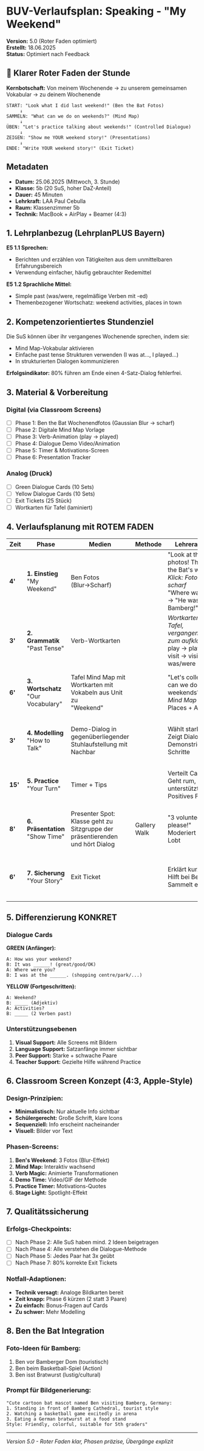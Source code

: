 # BUV-Verlaufsplan: Speaking - "My Weekend" 
**Version:** 5.0 (Roter Faden optimiert)  
**Erstellt:** 18.06.2025  
**Status:** Optimiert nach Feedback

## 🎯 Klarer Roter Faden der Stunde

**Kernbotschaft:** Von meinem Wochenende → zu unserem gemeinsamen Vokabular → zu deinem Wochenende

```
START: "Look what I did last weekend!" (Ben the Bat Fotos)
     ↓
SAMMELN: "What can we do on weekends?" (Mind Map)
     ↓
ÜBEN: "Let's practice talking about weekends!" (Controlled Dialogue)
     ↓
ZEIGEN: "Show me YOUR weekend story!" (Presentations)
     ↓
ENDE: "Write YOUR weekend story!" (Exit Ticket)
```

## Metadaten
- **Datum:** 25.06.2025 (Mittwoch, 3. Stunde)  
- **Klasse:** 5b (20 SuS, hoher DaZ-Anteil)
- **Dauer:** 45 Minuten
- **Lehrkraft:** LAA Paul Cebulla  
- **Raum:** Klassenzimmer 5b
- **Technik:** MacBook + AirPlay + Beamer (4:3)

## 1. Lehrplanbezug (LehrplanPLUS Bayern)
**E5 1.1 Sprechen:**
- Berichten und erzählen von Tätigkeiten aus dem unmittelbaren Erfahrungsbereich
- Verwendung einfacher, häufig gebrauchter Redemittel

**E5 1.2 Sprachliche Mittel:**
- Simple past (was/were, regelmäßige Verben mit -ed)
- Themenbezogener Wortschatz: weekend activities, places in town

## 2. Kompetenzorientiertes Stundenziel
Die SuS können über ihr vergangenes Wochenende sprechen, indem sie:
- Mind Map-Vokabular aktivieren
- Einfache past tense Strukturen verwenden (I was at..., I played...)
- In strukturierten Dialogen kommunizieren

**Erfolgsindikator:** 80% führen am Ende einen 4-Satz-Dialog fehlerfrei.

## 3. Material & Vorbereitung

### Digital (via Classroom Screens)
- [ ] Phase 1: Ben the Bat Wochenendfotos (Gaussian Blur → scharf)
- [ ] Phase 2: Digitale Mind Map Vorlage
- [ ] Phase 3: Verb-Animation (play → played)
- [ ] Phase 4: Dialogue Demo Video/Animation
- [ ] Phase 5: Timer & Motivations-Screen
- [ ] Phase 6: Presentation Tracker

### Analog (Druck)
- [ ] Green Dialogue Cards (10 Sets)
- [ ] Yellow Dialogue Cards (10 Sets)  
- [ ] Exit Tickets (25 Stück)
- [ ] Wortkarten für Tafel (laminiert)

## 4. Verlaufsplanung mit ROTEM FADEN

| Zeit    | Phase                                 | Medien                                                                           | Methode      | Lehreraktivität                                                                                                                     | Schüleraktivität                                                      | Überleitung                                                             |
| ------- | ------------------------------------- | -------------------------------------------------------------------------------- | ------------ | ----------------------------------------------------------------------------------------------------------------------------------- | --------------------------------------------------------------------- | ----------------------------------------------------------------------- |
| **4'**  | **1. Einstieg**<br>"My Weekend"       | Ben Fotos<br>(Blur→Scharf)                                                       |              | "Look at these photos! This is Ben the Bat's weekend!"<br>*Klick: Foto 1 wird scharf*<br>"Where was Ben?"<br>→ "He was in Bamberg!" | Raten, wo Ben war<br>Reagieren auf Fotos<br>"At the basketball game!" | **→ "Ben had a great weekend! What about YOUR weekends?"**              |
| **3'**  | **2. Grammatik**<br>"Past Tense"      | Verb-Wortkarten                                                                  |              | *Wortkarten an Tafel, vergangenheitsform zum aufklappen*<br>play → played ✨<br>visit → visited ✨<br>was/were                        | Beobachten Animation<br>Sprechen nach<br>Erkennen Muster              | **→ "Now we can talk about last weekend! Let me show you how!"**        |
| **6'**  | **3. Wortschatz**<br>"Our Vocabulary" | Tafel Mind Map mit Wortkarten mit Vokabeln aus Unit zu <br>"Weekend"             |              | "Let's collect: What can we do on weekends?"<br>*Mind Map füllt sich*<br>Places + Activities                                        | Spielen<br>Rufen Aktivitäten<br>Nennen Orte<br>Mind Map wächst        | **→ "Great ideas! Now let's learn how to talk about this in English!"** |
| **3'**  | **4. Modelling**<br>"How to Talk"     | Demo-Dialog in gegenüberliegender Stuhlaufstellung mit Nachbar                   |              | Wählt starken S<br>Zeigt Dialogue Card<br>Demonstriert 3 Schritte                                                                   | Partner für Demo<br>Beobachten Methode<br>Verstehen Ablauf            | **→ "Easy, right? Now it's YOUR turn!"**                                |
| **15'** | **5. Practice**<br>"Your Turn"        | Timer + Tips                                                                     |              | Verteilt Cards (Diff.)<br>Geht rum, unterstützt<br>Positives Feedback                                                               | Arbeiten in Paaren<br>3 Durchgänge<br>Werden sicherer                 | **→ "I heard great dialogues! Who wants to show?"**                     |
| **8'**  | **6. Präsentation**<br>"Show Time"    | Presenter Spot:<br>Klasse geht zu Sitzgruppe der präsentierenden und hört Dialog | Gallery Walk | "3 volunteer pairs please!"<br>Moderiert<br>Lobt                                                                                    | Freiwillige melden sich<br>Präsentieren<br>Applaus                    | **→ "Excellent! Now write YOUR weekend story!"**                        |
| **6'**  | **7. Sicherung**<br>"Your Story"      | Exit Ticket                                                                      |              | Erklärt kurz<br>Hilft bei Bedarf<br>Sammelt ein                                                                                     | Schreiben 4 Sätze auf Exit-Ticketmi<br>Nutzen Mind Map<br>Geben ab    | **→ "Great work today! Next time: Weekend stories!"**                   |

## 5. Differenzierung KONKRET

### Dialogue Cards
**GREEN (Anfänger):**
```
A: How was your weekend?
B: It was ______! (great/good/OK)
A: Where were you?
B: I was at the ______. (shopping centre/park/...)
```

**YELLOW (Fortgeschritten):**
```
A: Weekend?
B: _____ (Adjektiv)
A: Activities?  
B: _____ (2 Verben past)
```

### Unterstützungsebenen
1. **Visual Support:** Alle Screens mit Bildern
2. **Language Support:** Satzanfänge immer sichtbar
3. **Peer Support:** Starke + schwache Paare
4. **Teacher Support:** Gezielte Hilfe während Practice

## 6. Classroom Screen Konzept (4:3, Apple-Style)

### Design-Prinzipien:
- **Minimalistisch:** Nur aktuelle Info sichtbar
- **Schülergerecht:** Große Schrift, klare Icons
- **Sequenziell:** Info erscheint nacheinander
- **Visuell:** Bilder vor Text

### Phasen-Screens:
1. **Ben's Weekend:** 3 Fotos (Blur-Effekt)
2. **Mind Map:** Interaktiv wachsend
3. **Verb Magic:** Animierte Transformationen
4. **Demo Time:** Video/GIF der Methode
5. **Practice Timer:** Motivations-Quotes
6. **Stage Light:** Spotlight-Effekt

## 7. Qualitätssicherung

### Erfolgs-Checkpoints:
- [ ] Nach Phase 2: Alle SuS haben mind. 2 Ideen beigetragen
- [ ] Nach Phase 4: Alle verstehen die Dialogue-Methode
- [ ] Nach Phase 5: Jedes Paar hat 3x geübt
- [ ] Nach Phase 7: 80% korrekte Exit Tickets

### Notfall-Adaptionen:
- **Technik versagt:** Analoge Bildkarten bereit
- **Zeit knapp:** Phase 6 kürzen (2 statt 3 Paare)
- **Zu einfach:** Bonus-Fragen auf Cards
- **Zu schwer:** Mehr Modelling

## 8. Ben the Bat Integration

### Foto-Ideen für Bamberg:
1. Ben vor Bamberger Dom (touristisch)
2. Ben beim Basketball-Spiel (Action)
3. Ben isst Bratwurst (lustig/cultural)

### Prompt für Bildgenerierung:
```
"Cute cartoon bat mascot named Ben visiting Bamberg, Germany:
1. Standing in front of Bamberg Cathedral, tourist style
2. Watching a basketball game excitedly in arena
3. Eating a German bratwurst at a food stand
Style: Friendly, colorful, suitable for 5th graders"
```

---
*Version 5.0 - Roter Faden klar, Phasen präzise, Übergänge explizit*